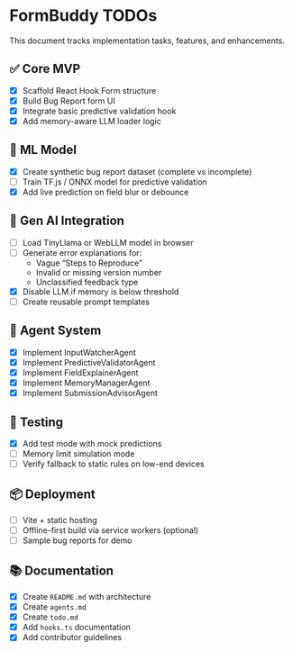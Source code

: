 # FormBuddy TODOs

This document tracks implementation tasks, features, and enhancements.

## ✅ Core MVP

- [x] Scaffold React Hook Form structure
- [x] Build Bug Report form UI
- [x] Integrate basic predictive validation hook
- [x] Add memory-aware LLM loader logic

## 🧠 ML Model

 - [x] Create synthetic bug report dataset (complete vs incomplete)
- [ ] Train TF.js / ONNX model for predictive validation
- [x] Add live prediction on field blur or debounce

## 💬 Gen AI Integration

- [ ] Load TinyLlama or WebLLM model in browser
- [ ] Generate error explanations for:
  - Vague “Steps to Reproduce”
  - Invalid or missing version number
  - Unclassified feedback type
- [x] Disable LLM if memory is below threshold
- [ ] Create reusable prompt templates

## 🧩 Agent System

 - [x] Implement InputWatcherAgent
 - [x] Implement PredictiveValidatorAgent
 - [x] Implement FieldExplainerAgent
 - [x] Implement MemoryManagerAgent
 - [x] Implement SubmissionAdvisorAgent

## 🧪 Testing

- [x] Add test mode with mock predictions
- [ ] Memory limit simulation mode
- [ ] Verify fallback to static rules on low-end devices

## 📦 Deployment

- [ ] Vite + static hosting
- [ ] Offline-first build via service workers (optional)
- [ ] Sample bug reports for demo

## 📚 Documentation

- [x] Create `README.md` with architecture
- [x] Create `agents.md`
- [x] Create `todo.md`
 - [x] Add `hooks.ts` documentation
 - [x] Add contributor guidelines
